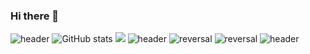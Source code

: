 ### Hi there 👋

![header](https://capsule-render.vercel.app/api?type=waving&color=0:f298e7,100:a5f9f9&height=300&section=header&text=Let%20it%20go!&fontSize=90&fontColor=ffffff)
![GitHub stats](https://github-readme-stats.vercel.app/api?username=Do-it-chu&theme=buefy&show_icons=true&descAlign=30)
<img src="http://mazandi.herokuapp.com/api?handle=hot0721&theme=warm"/>
![header](https://capsule-render.vercel.app/api?color=gradient&customColorList=0,2,2,5,30)
![reversal](https://capsule-render.vercel.app/api?type=slice&reversal=false&color=gradient)
![reversal](https://capsule-render.vercel.app/api?type=slice&reversal=true&color=gradient&section=footer)
![header](https://capsule-render.vercel.app/api?text=itchu&animation=fadeIn&fontColor=ffffff)


<!-- ![footer](https://capsule-render.vercel.app/api?section=footer) -->

<!--
**Do-it-chu/do-it-chu** is a ✨ _special_ ✨ repository because its `README.md` (this file) appears on your GitHub profile.

Here are some ideas to get you started:

- 🔭 I’m currently working on ...
- 🌱 I’m currently learning ...
- 👯 I’m looking to collaborate on ...
- 🤔 I’m looking for help with ...
- 💬 Ask me about ...
- 📫 How to reach me: ...
- 😄 Pronouns: ...
- ⚡ Fun fact: ...
-->
